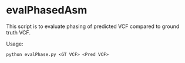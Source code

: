 # evalPhasedAsm

This script is to evaluate phasing of predicted VCF compared to ground truth VCF.

Usage:

```
python evalPhase.py <GT VCF> <Pred VCF>
```
